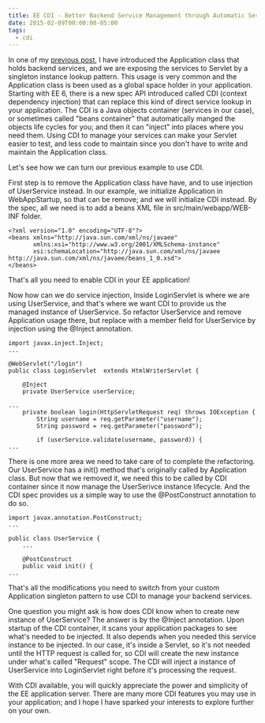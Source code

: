 ```yaml
---
title: EE CDI - Better Backend Service Management through Automatic Service Injection
date: 2015-02-09T00:00:00-05:00
tags:
  - cdi
---
```

In one of my [previous post](http://saltnlight5.blogspot.com/2015/01/ee-servlet-3-how-to-setup-backend.html), I have introduced the Application class that holds backend services, and we are exposing the services to Servlet by a singleton instance lookup pattern. This usage is very common and the Application class is been used as a global space holder in your application. Starting with EE 6, there is a new spec API introduced called CDI (context dependency injection) that can replace this kind of direct service lookup in your application. The CDI is a Java objects container (services in our case), or sometimes
 called "beans container" that automatically manged the objects life 
cycles for you; and then it can "inject" into places where you need 
them. Using CDI to manage your services can make your Servlet easier to test, and less code to maintain since you don't have to write and maintain the Application class. 

Let's see how we can turn our previous example to use CDI.

First step is to remove the Application class have have, and to use injection of UserService instead. In our example, we initialize Application in WebAppStartup, so that can be remove; and we will initialize CDI instead. By the spec, all we need is to add a beans XML file in src/main/webapp/WEB-INF folder.
```
<?xml version="1.0" encoding="UTF-8"?>
<beans xmlns="http://java.sun.com/xml/ns/javaee"
       xmlns:xsi="http://www.w3.org/2001/XMLSchema-instance"
       xsi:schemaLocation="http://java.sun.com/xml/ns/javaee http://java.sun.com/xml/ns/javaee/beans_1_0.xsd">
</beans>
```
That's all you need to enable CDI in your EE application!

Now how can we do service injection, Inside LoginServlet is where we are using UserService, and that's where we want CDI to provide us the managed instance of UserService. So refactor UserService and remove Application usage there, but replace with a member field for UserService by injection using the @Inject annotation.
```
import javax.inject.Inject;
...

@WebServlet("/login")
public class LoginServlet  extends HtmlWriterServlet {
    
    @Inject
    private UserService userService;

...
    private boolean login(HttpServletRequest req) throws IOException {
        String username = req.getParameter("username");
        String password = req.getParameter("password");
        
        if (userService.validate(username, password)) {
... 
```
There is one more area we need to take care of to complete the refactoring. Our  UserService has a init() method that's originally called by Application class. But now that we removed it, we need this to be called by CDI container since it now manage the UserSerivce instance lifecycle. And the CDI spec provides us a simple way to use the @PostConstruct annotation to do so.
```
import javax.annotation.PostConstruct;
...

public class UserService {
    ...

    @PostConstruct
    public void init() {
...
```
That's all the modifications you need to switch from your custom Application singleton pattern to use CDI to manage your backend services.

One question you might ask is how does CDI know when to create new instance of UserService? The answer is by the @Inject annotation. Upon startup of the CDI container, it scans your application packages to see what's needed to be injected. It also depends when you needed this service instance to be injected. In our case, it's inside a Servlet, so it's not needed until the HTTP request is called for, so CDI will create the new instance under what's called "Request" scope. The CDI will inject a instance of UserService into LoginServlet right before it's processing the request.

With CDI available, you will quickly appreciate the power and simplicity of the EE application server. There are many more CDI features you may use in your application; and I hope I have sparked your interests to explore further on your own.
